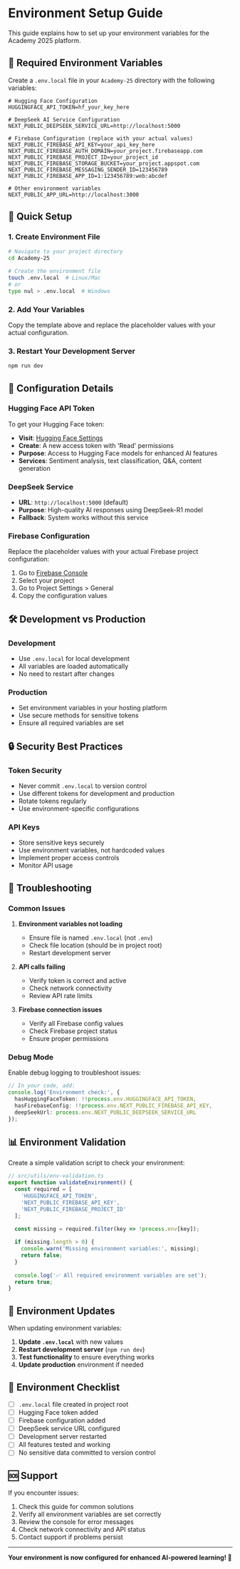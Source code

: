 # Environment Setup Guide

This guide explains how to set up your environment variables for the Academy 2025 platform.

## 🔑 Required Environment Variables

Create a `.env.local` file in your `Academy-25` directory with the following variables:

```env
# Hugging Face Configuration
HUGGINGFACE_API_TOKEN=hf_your_key_here

# DeepSeek AI Service Configuration
NEXT_PUBLIC_DEEPSEEK_SERVICE_URL=http://localhost:5000

# Firebase Configuration (replace with your actual values)
NEXT_PUBLIC_FIREBASE_API_KEY=your_api_key_here
NEXT_PUBLIC_FIREBASE_AUTH_DOMAIN=your_project.firebaseapp.com
NEXT_PUBLIC_FIREBASE_PROJECT_ID=your_project_id
NEXT_PUBLIC_FIREBASE_STORAGE_BUCKET=your_project.appspot.com
NEXT_PUBLIC_FIREBASE_MESSAGING_SENDER_ID=123456789
NEXT_PUBLIC_FIREBASE_APP_ID=1:123456789:web:abcdef

# Other environment variables
NEXT_PUBLIC_APP_URL=http://localhost:3000
```

## 🚀 Quick Setup

### 1. Create Environment File

```bash
# Navigate to your project directory
cd Academy-25

# Create the environment file
touch .env.local  # Linux/Mac
# or
type nul > .env.local  # Windows
```

### 2. Add Your Variables

Copy the template above and replace the placeholder values with your actual configuration.

### 3. Restart Your Development Server

```bash
npm run dev
```

## 🔧 Configuration Details

### Hugging Face API Token

To get your Hugging Face token:
- **Visit**: [Hugging Face Settings](https://huggingface.co/settings/tokens)
- **Create**: A new access token with 'Read' permissions
- **Purpose**: Access to Hugging Face models for enhanced AI features
- **Services**: Sentiment analysis, text classification, Q&A, content generation

### DeepSeek Service

- **URL**: `http://localhost:5000` (default)
- **Purpose**: High-quality AI responses using DeepSeek-R1 model
- **Fallback**: System works without this service

### Firebase Configuration

Replace the placeholder values with your actual Firebase project configuration:

1. Go to [Firebase Console](https://console.firebase.google.com/)
2. Select your project
3. Go to Project Settings > General
4. Copy the configuration values

## 🛠️ Development vs Production

### Development
- Use `.env.local` for local development
- All variables are loaded automatically
- No need to restart after changes

### Production
- Set environment variables in your hosting platform
- Use secure methods for sensitive tokens
- Ensure all required variables are set

## 🔒 Security Best Practices

### Token Security
- Never commit `.env.local` to version control
- Use different tokens for development and production
- Rotate tokens regularly
- Use environment-specific configurations

### API Keys
- Store sensitive keys securely
- Use environment variables, not hardcoded values
- Implement proper access controls
- Monitor API usage

## 🚨 Troubleshooting

### Common Issues

1. **Environment variables not loading**
   - Ensure file is named `.env.local` (not `.env`)
   - Check file location (should be in project root)
   - Restart development server

2. **API calls failing**
   - Verify token is correct and active
   - Check network connectivity
   - Review API rate limits

3. **Firebase connection issues**
   - Verify all Firebase config values
   - Check Firebase project status
   - Ensure proper permissions

### Debug Mode

Enable debug logging to troubleshoot issues:

```typescript
// In your code, add:
console.log('Environment check:', {
  hasHuggingFaceToken: !!process.env.HUGGINGFACE_API_TOKEN,
  hasFirebaseConfig: !!process.env.NEXT_PUBLIC_FIREBASE_API_KEY,
  deepSeekUrl: process.env.NEXT_PUBLIC_DEEPSEEK_SERVICE_URL
});
```

## 📊 Environment Validation

Create a simple validation script to check your environment:

```typescript
// src/utils/env-validation.ts
export function validateEnvironment() {
  const required = [
    'HUGGINGFACE_API_TOKEN',
    'NEXT_PUBLIC_FIREBASE_API_KEY',
    'NEXT_PUBLIC_FIREBASE_PROJECT_ID'
  ];

  const missing = required.filter(key => !process.env[key]);
  
  if (missing.length > 0) {
    console.warn('Missing environment variables:', missing);
    return false;
  }
  
  console.log('✅ All required environment variables are set');
  return true;
}
```

## 🔄 Environment Updates

When updating environment variables:

1. **Update `.env.local`** with new values
2. **Restart development server** (`npm run dev`)
3. **Test functionality** to ensure everything works
4. **Update production** environment if needed

## 📝 Environment Checklist

- [ ] `.env.local` file created in project root
- [ ] Hugging Face token added
- [ ] Firebase configuration added
- [ ] DeepSeek service URL configured
- [ ] Development server restarted
- [ ] All features tested and working
- [ ] No sensitive data committed to version control

## 🆘 Support

If you encounter issues:

1. Check this guide for common solutions
2. Verify all environment variables are set correctly
3. Review the console for error messages
4. Check network connectivity and API status
5. Contact support if problems persist

---

**Your environment is now configured for enhanced AI-powered learning! 🚀**
